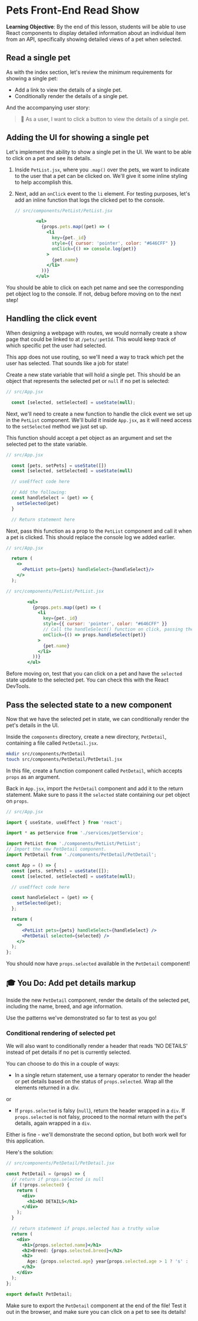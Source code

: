 <h1>
  <span class="headline">Pets Front-End</span>
  <span class="subhead">Read Show</span>
</h1>

**Learning Objective**: By the end of this lesson, students will be able to use React components to display detailed information about an individual item from an API, specifically showing detailed views of a pet when selected.

## Read a single pet

As with the index section, let's review the minimum requirements for showing a single pet:

- Add a link to view the details of a single pet.
- Conditionally render the details of a single pet.

And the accompanying user story:

> 👤 As a user, I want to click a button to view the details of a single pet.

## Adding the UI for showing a single pet

Let's implement the ability to show a single pet in the UI. We want to be able to click on a pet and see its details.

<!-- {% raw %} -->

1. Inside `PetList.jsx`, where you `.map()` over the pets, we want to indicate to the user that a pet can be clicked on. We'll give it some inline styling to help accomplish this.

2. Next, add an `onClick` event to the `li` element. For testing purposes, let's add an inline function that logs the clicked pet to the console.

   ```jsx
   // src/components/PetList/PetList.jsx

           <ul>
             {props.pets.map((pet) => (
               <li 
                 key={pet._id}
                 style={{ cursor: 'pointer', color: "#646CFF" }}
                 onClick={() => console.log(pet)}
               >
                 {pet.name}
               </li>
             ))}
           </ul>
   ```

<!-- {% endraw %} -->

You should be able to click on each pet name and see the corresponding pet object log to the console. If not, debug before moving on to the next step!

## Handling the click event

When designing a webpage with routes, we would normally create a show page that could be linked to at `/pets/:petId`. This would keep track of which specific pet the user had selected.

This app does not use routing, so we'll need a way to track which pet the user has selected. That sounds like a job for state!

Create a new state variable that will hold a single pet. This should be an object that represents the selected pet or `null` if no pet is selected:

```jsx
// src/App.jsx

  const [selected, setSelected] = useState(null);
```

Next, we'll need to create a new function to handle the click event we set up in the `PetList` component. We'll build it inside `App.jsx`, as it will need access to the `setSelected` method we just set up.

This function should accept a pet object as an argument and set the selected pet to the state variable.

```jsx
// src/App.jsx

  const [pets, setPets] = useState([])
  const [selected, setSelected] = useState(null)

  // useEffect code here

  // Add the following:
  const handleSelect = (pet) => {
    setSelected(pet)
  }

  // Return statement here

```

Next, pass this function as a prop to the `PetList` component and call it when a pet is clicked. This should replace the console log we added earlier.

```jsx
// src/App.jsx

  return (
    <>
      <PetList pets={pets} handleSelect={handleSelect}/>
    </>
  );
```

<!-- {% raw %} -->

```jsx
// src/components/PetList/PetList.jsx

        <ul>
          {props.pets.map((pet) => (
            <li 
              key={pet._id}
              style={{ cursor: 'pointer', color: "#646CFF" }}
              // Call the handleSelect() function on click, passing the pet.
              onClick={() => props.handleSelect(pet)}
            >
              {pet.name}
            </li>
          ))}
        </ul>
```

<!-- {% endraw %} -->

Before moving on, test that you can click on a pet and have the `selected` state update to the selected pet. You can check this with the React DevTools.

## Pass the selected state to a new component

Now that we have the selected pet in state, we can conditionally render the pet's details in the UI.

Inside the `components` directory, create a new directory, `PetDetail`, containing a file called `PetDetail.jsx`.

```bash
mkdir src/components/PetDetail
touch src/components/PetDetail/PetDetail.jsx
```

In this file, create a function component called `PetDetail`, which accepts `props` as an argument.

Back in `App.jsx`, import the `PetDetail` component and add it to the return statement. Make sure to pass it the `selected` state containing our pet object on `props`.

```jsx
// src/App.jsx

import { useState, useEffect } from 'react';

import * as petService from './services/petService';

import PetList from './components/PetList/PetList';
// Import the new PetDetail component.
import PetDetail from './components/PetDetail/PetDetail';

const App = () => {
  const [pets, setPets] = useState([]);
  const [selected, setSelected] = useState(null);

  // useEffect code here

  const handleSelect = (pet) => {
    setSelected(pet);
  };

  return (
    <>
      <PetList pets={pets} handleSelect={handleSelect} />
      <PetDetail selected={selected} />
    </>
  );
};
```

You should now have `props.selected` available in the `PetDetail` component!

## 🎓 You Do: Add pet details markup

Inside the new `PetDetail` component, render the details of the selected pet, including the name, breed, and age information.

Use the patterns we've demonstrated so far to test as you go!

### Conditional rendering of selected pet

We will also want to conditionally render a header that reads 'NO DETAILS' instead of pet details if no pet is currently selected.

You can choose to do this in a couple of ways:

- In a single return statement, use a ternary operator to render the header or pet details based on the status of `props.selected`. Wrap all the elements returned in a div.

or

- If `props.selected` is falsy (`null`), return the header wrapped in a `div`. If `props.selected` is not falsy, proceed to the normal return with the pet's details, again wrapped in a `div`.

Either is fine - we'll demonstrate the second option, but both work well for this application.

Here's the solution:

```jsx
// src/components/PetDetail/PetDetail.jsx

const PetDetail = (props) => {
  // return if props.selected is null
  if (!props.selected) {
    return (
      <div>
        <h1>NO DETAILS</h1>
      </div>
    );
  }

  // return statement if props.selected has a truthy value
  return (
    <div>
      <h1>{props.selected.name}</h1>
      <h2>Breed: {props.selected.breed}</h2>
      <h2>
        Age: {props.selected.age} year{props.selected.age > 1 ? 's' : ''} old
      </h2>
    </div>
  );
};

export default PetDetail;
```

Make sure to export the `PetDetail` component at the end of the file! Test it out in the browser, and make sure you can click on a pet to see its details!
